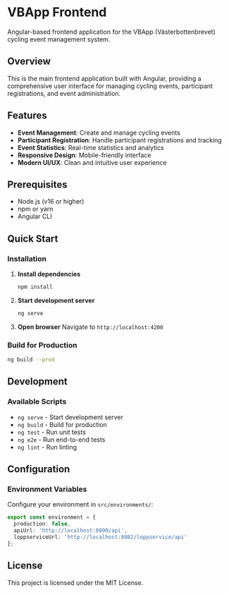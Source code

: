 # VBApp Frontend

Angular-based frontend application for the VBApp (Västerbottenbrevet) cycling event management system.

## Overview

This is the main frontend application built with Angular, providing a comprehensive user interface for managing cycling events, participant registrations, and event administration.

## Features

- **Event Management**: Create and manage cycling events
- **Participant Registration**: Handle participant registrations and tracking
- **Event Statistics**: Real-time statistics and analytics
- **Responsive Design**: Mobile-friendly interface
- **Modern UI/UX**: Clean and intuitive user experience

## Prerequisites

- Node.js (v16 or higher)
- npm or yarn
- Angular CLI

## Quick Start

### Installation

1. **Install dependencies**
   ```bash
   npm install
   ```

2. **Start development server**
   ```bash
   ng serve
   ```

3. **Open browser**
   Navigate to `http://localhost:4200`

### Build for Production

```bash
ng build --prod
```

## Development

### Available Scripts

- `ng serve` - Start development server
- `ng build` - Build for production
- `ng test` - Run unit tests
- `ng e2e` - Run end-to-end tests
- `ng lint` - Run linting

## Configuration

### Environment Variables

Configure your environment in `src/environments/`:

```typescript
export const environment = {
  production: false,
  apiUrl: 'http://localhost:8090/api',
  loppserviceUrl: 'http://localhost:8082/loppservice/api'
};
```

## License

This project is licensed under the MIT License.
